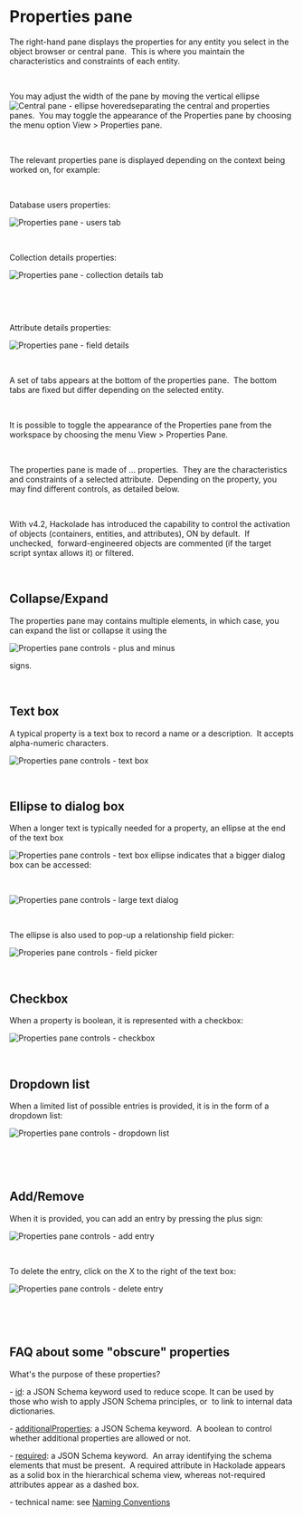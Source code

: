 # Properties pane

The right-hand pane displays the properties for any entity you select in the object browser or central pane.&nbsp; This is where you maintain the characteristics and constraints of each entity.

&nbsp;

You may adjust the width of the pane by moving the vertical ellipse ![Central pane - ellipse hovered](<lib/Central pane - ellipse hovered.png>)separating the central and properties panes.&nbsp; You may toggle the appearance of the Properties pane by choosing the menu option View \> Properties pane.

&nbsp;

The relevant properties pane is displayed depending on the context being worked on, for example:

&nbsp;

Database users properties:

![Properties pane - users tab](<lib/Properties pane - users tab.png>)

&nbsp;

Collection details properties:

![Properties pane - collection details tab](<lib/Properties pane - collection details tab.png>)

&nbsp;

&nbsp;

Attribute details properties:

![Properties pane - field details](<lib/Properties pane - field details.png>)

&nbsp;

A set of tabs appears at the bottom of the properties pane.&nbsp; The bottom tabs are fixed but differ depending on the selected entity.

&nbsp;

It is possible to toggle the appearance of the Properties pane from the workspace by choosing the menu View \> Properties Pane.

&nbsp;

The properties pane is made of ... properties.&nbsp; They are the characteristics and constraints of a selected attribute.&nbsp; Depending on the property, you may find different controls, as detailed below.

&nbsp;

With v4.2, Hackolade has introduced the capability to control the activation of objects (containers, entities, and attributes), ON by default.&nbsp; If unchecked,&nbsp; forward-engineered objects are commented (if the target script syntax allows it) or filtered. &nbsp;

&nbsp;

## Collapse/Expand

The properties pane may contains multiple elements, in which case, you can expand the list or collapse it using the&nbsp;

![Properties pane controls - plus and minus](<lib/Properties pane controls - plus and minus.png>)

signs.

&nbsp;

## Text box

A typical property is a text box to record a name or a description.&nbsp; It accepts alpha-numeric characters.

![Properties pane controls - text box](<lib/Properties pane controls - text box.png>)

&nbsp;

## Ellipse to dialog box

When a longer text is typically needed for a property, an ellipse at the end of the text box&nbsp;

![Properties pane controls - text box ellipse](<lib/Properties pane controls - text box ellipse.png>) indicates that a bigger dialog box can be accessed:

&nbsp;

![Properties pane controls - large text dialog](<lib/Properties pane controls - large text dialog.png>)

&nbsp;

The ellipse is also used to pop-up a relationship field picker:

![Properies pane controls - field picker](<lib/Properies pane controls - field picker.png>)

&nbsp;

## Checkbox

When a property is boolean, it is represented with a checkbox:

![Properties pane controls - checkbox](<lib/Properties pane controls - checkbox.png>)

&nbsp;

## Dropdown list

When a limited list of possible entries is provided, it is in the form of a dropdown list:

![Properties pane controls - dropdown list](<lib/Properties pane controls - dropdown list.png>)

&nbsp;

&nbsp;

## Add/Remove

When it is provided, you can add an entry by pressing the plus sign:

![Properties pane controls - add entry](<lib/Properties pane controls - add entry.png>)

&nbsp;

To delete the entry, click on the X to the right of the text box:

![Properties pane controls - delete entry](<lib/Properties pane controls - delete entry.png>)

&nbsp;

&nbsp;

## FAQ about some "obscure" properties

What's the purpose of these properties?

\- [id](<http://json-schema.org/draft-04/json-schema-core.html#rfc.section.7.2> "target=\"\_blank\""): a JSON Schema keyword used to reduce scope. It can be used by those who wish to apply JSON Schema principles, or&nbsp; to link to internal data dictionaries.

\- [additionalProperties](<http://json-schema.org/latest/json-schema-validation.html#rfc.section.6.5.6> "target=\"\_blank\""): a JSON Schema keyword.&nbsp; A boolean to control whether additional properties are allowed or not.

\- [required](<https://tools.ietf.org/html/draft-fge-json-schema-validation-00#section-5.4.3> "target=\"\_blank\""): a JSON Schema keyword.&nbsp; An array identifying the schema elements that must be present.&nbsp; A required attribute in Hackolade appears as a solid box in the hierarchical schema view, whereas not-required attributes appear as a dashed box.

\- technical name: see [Naming Conventions](<Namingconventions.md>)

